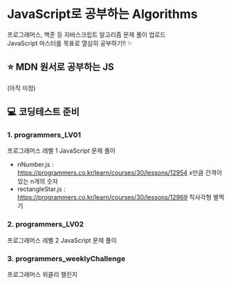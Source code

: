 # JavaScript로 공부하는 Algorithms
프로그래머스, 백준 등 자바스크립트 알고리즘 문제 풀이 업로드        
JavaScript 마스터를 목표로 열심히 공부하기!! :sparkles:

## :star: MDN 원서로 공부하는 JS
(아직 미정)       
 
## :computer: 코딩테스트 준비
### 1. programmers_LV01 
프로그래머스 레벨 1 JavaScript 문제 풀이        

+ nNumber.js : https://programmers.co.kr/learn/courses/30/lessons/12954 x만큼 간격이 있는 n개의 숫자 
+ rectangleStar.js : https://programmers.co.kr/learn/courses/30/lessons/12969 직사각형 별찍기

### 2. programmers_LV02
프로그래머스 레벨 2 JavaScript 문제 풀이

### 3. programmers_weeklyChallenge
프로그래머스 위클리 챌린지
